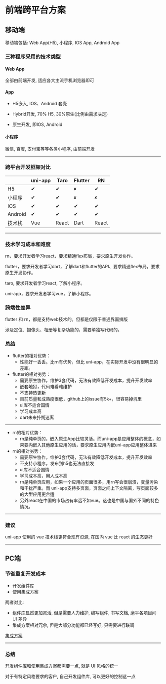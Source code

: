 # 前端跨平台方案

## 移动端

移动端包括: Web App(H5), 小程序, IOS App, Android App

### 三种程序采用的技术类型

#### Web App

全部由前端开发, 适应各大主流手机浏览器即可

#### App

- H5嵌入, IOS、Android 套壳

- Hybrid开发, 70% H5, 30%原生(比例由需求决定)
- 原生开发, 即IOS, Android

#### 小程序

微信, 百度, 支付宝等等各类小程序, 由前端开发



----

### 跨平台开发框架对比

|         | uni-app | Taro  | Flutter | RN    |
| ------- | ------- | ----- | ------- | ----- |
| H5      | ✔       | ✔     | `✘`     | ✔     |
| 小程序  | ✔       | ✔     | `✘`     | `✘`   |
| IOS     | ✔       | ✔     | ✔       | ✔     |
| Android | ✔       | ✔     | ✔       | ✔     |
| 技术栈  | Vue     | React | Dart    | React |



-----

### 技术学习成本和难度

rn，要求开发者学习react，要求精通flex布局，要求原生开发协作。

flutter，要求开发者学习dart，了解dart和flutter的API、要求精通flex布局，要求原生开发协作。

taro, 要求开发者学习react, 了解小程序。

uni-app，要求开发者学习vue，了解小程序。



### 跨端性差异

flutter 和 rn，都是支持web技术的。但都是仅限于普通界面排版

涉及定位、摄像头、相册等复杂功能的，需要单独写代码的。



### 总结

- flutter的相对优势：
  - 性能好一丢丢。比rn有优势，但比 uni-app，在实际开发中没有很明显的差距。
- flutter的相对劣势：
  - 需要原生协作，维护3套代码，无法有效降低开发成本，提升开发效率
  - 嵌套地狱，代码难看难维护
  - 不支持热更新
  - 目前质量和成熟度很低，github上的issue有5k+，很容易掉坑里
  - ui库不适合国情
  - 学习成本高
  - dart未来扑朔迷离



-----

- rn的相对优势：
  - rn是纯单页的，嵌入原生App比较灵活。而uni-app是应用整体的概念，如果要内嵌入其他原生应用的话，要求原生应用内嵌uni-app应用整体进来
- rn的相对劣势：
  - 需要原生协作，维护3套代码，无法有效降低开发成本，提升开发效率
  - 不支持小程序，发布到h5也无法直接发
  - ui库不适合国情
  - 学习成本高，用人成本高
  - rn是纯单页应用，如果一个应用的页面很多，用rn写会很崩溃，变量污染和干扰严重。而 uni-app支持多页面，页面之间上下文隔离，写页面较多的大型应用更合适
  - 另外react在中国的市场占有率远不如vue。这也是中国与国外不同的特色情况。





------

### 建议

uni-app 使用的 vue 技术栈更符合现有资源, 在国内 vue 比 react 的生态更好



------



## PC端

### 节省重复开发成本

- 开发组件库
- 使用集成方案

两者对比:

- 组件库显然更加灵活, 但是需要人力维护, 编写组件, 书写文档, 磨平各项目间 UI 差异
- 集成方案相对冗余, 但是大部分功能都已经写好, 只需要进行联调

[集成方案](https://panjiachen.github.io/vue-element-admin/)

-----



### 总结

开发组件库和使用集成方案都需要一点, 就是 UI 风格的统一

对于有特定风格要求的客户, 自己开发组件库, 可以更好的控制这一点



